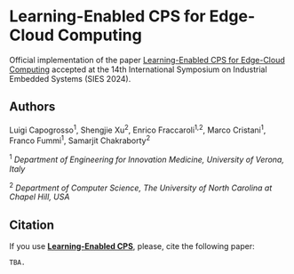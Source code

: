 # Learning-Enabled CPS for Edge-Cloud Computing #

Official implementation of the paper [Learning-Enabled CPS for Edge-Cloud Computing](https://luigicapogrosso.github.io/learning_enabled_cps/) accepted at the 14th International Symposium on Industrial Embedded Systems (SIES 2024).

## Authors ##
Luigi Capogrosso<sup>1</sup>, Shengjie Xu<sup>2</sup>, Enrico Fraccaroli<sup>1,2</sup>, Marco Cristani<sup>1</sup>, Franco Fummi<sup>1</sup>, Samarjit Chakraborty<sup>2</sup>

<sup>1</sup> *Department of Engineering for Innovation Medicine, University of Verona, Italy*

<sup>2</sup> *Department of Computer Science, The University of North Carolina at Chapel Hill, USA*

## Citation ##
If you use [**Learning-Enabled CPS**](), please, cite the following paper:
```
TBA.
```